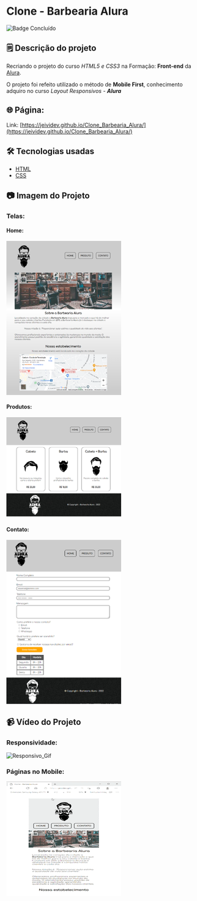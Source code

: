 # Clone - Barbearia Alura
![Badge Concluído](https://img.shields.io/static/v1?label=STATUS&message=CONCLU%C3%8DDO&color=GREEN&style=for-the-badge)

## 🗒 Descrição do projeto
Recriando o projeto do curso *HTML5 e CSS3* na Formação: **Front-end** da [Alura](https://www.alura.com.br/).

O projeto foi refeito utilizado o método de **Mobile First**, conhecimento adquiro no curso *Layout Responsivos - **Alura***
## 🌐 Página:
Link: [https://jeividev.github.io/Clone_Barbearia_Alura/](https://jeividev.github.io/Clone_Barbearia_Alura/)
## 🛠 Tecnologias usadas
- [HTML](https://developer.mozilla.org/en-US/docs/Web/HTML)
- [CSS](https://developer.mozilla.org/en-US/docs/Web/CSS)
 
## 📷  Imagem do Projeto
### Telas:

#### Home:
<img src="./src/midia-projeto/Home.PNG" width ="300px" height="auto">

#### Produtos:
<img src="./src/midia-projeto/Produtos.PNG" width ="300px" height="auto">

#### Contato:
<img src="./src/midia-projeto/Contato.PNG" width ="300px" height="auto">


## 📹  Vídeo do Projeto
### Responsividade:
![Responsivo_Gif](./src/midia-projeto/GIF_Resposividade.gif)

### Páginas no Mobile:
![Páginas_Mobile_Gif](./src/midia-projeto/GIF_Paginas.gif)
